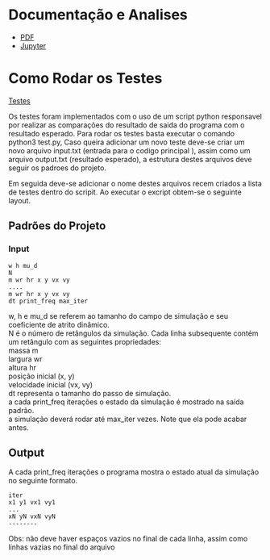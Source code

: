 # Documentação e Analises
* [PDF](http://www.dropwizard.io/1.0.2/docs/)
* [Jupyter](https://github.com/Leostayner/Simulation2DPhysics/tree/master/jupyter/)


# Como Rodar os Testes
  [Testes](https://github.com/Leostayner/Simulation2DPhysics/tree/master/test/)
  
  Os testes foram implementados com o uso de um script python responsavel por realizar as comparações do resultado de saida do programa com o resultado esperado. Para rodar os testes basta executar o comando python3 test.py, Caso queira adicionar um novo teste deve-se criar um novo arquivo input.txt (entrada para o codigo principal ), assim como um arquivo output.txt (resultado esperado), a estrutura destes arquivos deve seguir os padroes do projeto.

Em seguida deve-se adicionar o nome destes arquivos recem criados a lista de testes dentro do scripit. Ao executar o excript obtem-se o seguinte layout.


## Padrões do Projeto
### Input
```
w h mu_d
N
m wr hr x y vx vy 
.... 
m wr hr x y vx vy 
dt print_freq max_iter
```
w, h e mu_d se referem ao tamanho do campo de simulação e seu coeficiente de atrito dinâmico.  
N é o número de retângulos da simulação. 
Cada linha subsequente contém um retângulo com as seguintes propriedades:  
massa m  
largura wr  
altura hr  
posição inicial (x, y)  
velocidade inicial (vx, vy)  
dt representa o tamanho do passo de simulação.  
a cada print_freq iterações o estado da simulação é mostrado na saída padrão.  
a simulação deverá rodar até max_iter vezes. Note que ela pode acabar antes.  

## Output
A cada print_freq iterações o programa mostra o estado atual da simulação no seguinte formato.  
```
iter
x1 y1 vx1 vy1
...
xN yN vxN vyN
--------
```
Obs: não deve haver espaços vazios no final de cada linha, assim como linhas vazias no final do arquivo

